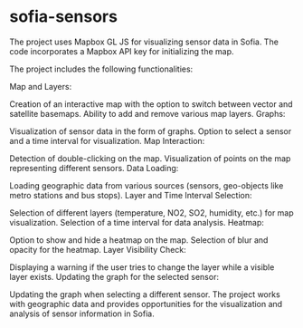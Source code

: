 # sofia-sensors

The project uses Mapbox GL JS for visualizing sensor data in Sofia. The code incorporates a Mapbox API key for initializing the map.

The project includes the following functionalities:

Map and Layers:

Creation of an interactive map with the option to switch between vector and satellite basemaps.
Ability to add and remove various map layers.
Graphs:

Visualization of sensor data in the form of graphs.
Option to select a sensor and a time interval for visualization.
Map Interaction:

Detection of double-clicking on the map.
Visualization of points on the map representing different sensors.
Data Loading:

Loading geographic data from various sources (sensors, geo-objects like metro stations and bus stops).
Layer and Time Interval Selection:

Selection of different layers (temperature, NO2, SO2, humidity, etc.) for map visualization.
Selection of a time interval for data analysis.
Heatmap:

Option to show and hide a heatmap on the map.
Selection of blur and opacity for the heatmap.
Layer Visibility Check:

Displaying a warning if the user tries to change the layer while a visible layer exists.
Updating the graph for the selected sensor:

Updating the graph when selecting a different sensor.
The project works with geographic data and provides opportunities for the visualization and analysis of sensor information in Sofia.

